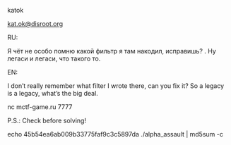 katok

kat.ok@disroot.org

RU:

Я чёт не особо помню какой фильтр я там накодил, исправишь? . Ну легаси и легаси, что такого то.

EN:

I don’t really remember what filter I wrote there, can you fix it? So a legacy is a legacy, what’s the big deal.

nc mctf-game.ru 7777

P.S.: Check before solving!

echo 45b54ea6ab009b33775faf9c3c5897da ./alpha_assault  | md5sum -c
